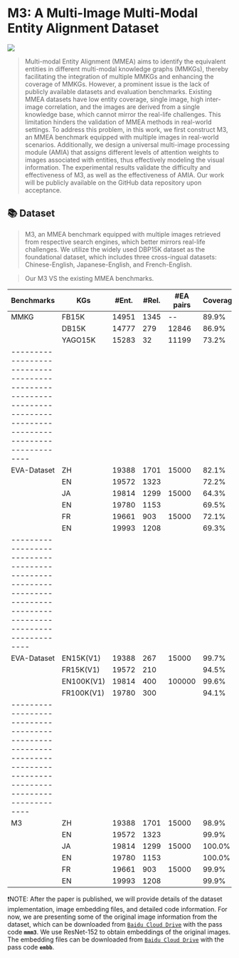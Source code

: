# M3: A Multi-Image Multi-Modal Entity Alignment Dataset
![](https://img.shields.io/badge/version-1.0.1-blue)

>Multi-modal Entity Alignment (MMEA) aims to identify the equivalent entities in different multi-modal knowledge graphs (MMKGs), thereby facilitating the integration of multiple MMKGs and enhancing the coverage of MMKGs. However, a prominent issue is the lack of publicly available datasets and evaluation benchmarks. Existing MMEA datasets have low entity coverage, single image, high inter-image correlation, and the images are derived from a single knowledge base, which cannot mirror the real-life challenges. This limitation hinders the validation of MMEA methods in real-world settings.
To address this problem, in this work, we first construct M3, an MMEA benchmark equipped with multiple images in real-world scenarios. Additionally, we design a universal multi-image processing module (AMIA) that assigns different levels of attention weights to images associated with entities, thus effectively modeling the visual information. The experimental results validate the difficulty and effectiveness of M3, as well as the effectiveness of AMIA. Our work will be publicly available on the GitHub data repository upon acceptance.


## 📚 Dataset

>M3, an MMEA benchmark equipped with multiple images retrieved from respective search engines, which better mirrors real-life challenges. We utilize the widely used DBP15K dataset as the foundational dataset, which includes three cross-ingual datasets: Chinese-English, Japanese-English, and French-English.

>Our M3  VS the existing MMEA benchmarks. 

| Benchmarks                        | KGs         |  #Ent. |  #Rel. | #EA pairs | Coverage | Similarity |  SSIM  |
| --------------------------------- | ----------- | -------| ------ | --------- | -------- |  --------  | -----  | 
| MMKG                              | FB15K       | 14951  |  1345  |    --     |   89.9%  |            |        |
|                                   | DB15K       | 14777  |  279   |   12846   |   86.9%  |            |        |
|                                   | YAGO15K     | 15283  |  32    |   11199   |   73.2%  |            |        |
|----------------------------------------------------------------------------------------------------------------|
| EVA-Dataset                       |   ZH        | 19388  |  1701  |   15000   |   82.1%  |   83.0%    | 0.5721 |
|                                   |   EN        | 19572  |  1323  |           |   72.2%  |            |        |
|                                   |   JA        | 19814  |  1299  |   15000   |   64.3%  |   83.9%    | 0.6041 |
|                                   |   EN        | 19780  |  1153  |           |   69.5%  |            |        |
|                                   |   FR        | 19661  |  903   |   15000   |   72.1%  |   84.8%    | 0.6160 |
|                                   |   EN        | 19993  |  1208  |           |   69.3%  |            |        |
|----------------------------------------------------------------------------------------------------------------|
| EVA-Dataset                       |  EN15K(V1)  | 19388  |  267   |   15000   |   99.7%  |   75.7%    |        |
|                                   |  FR15K(V1)  | 19572  |  210   |           |   94.5%  |            |        |
|                                   |  EN100K(V1) | 19814  |  400   |   100000  |   99.6%  |   75.1%    |        |
|                                   |  FR100K(V1) | 19780  |  300   |           |   94.1%  |            |        |
|----------------------------------------------------------------------------------------------------------------|
| M3                                |   ZH        | 19388  |  1701  |   15000   |   98.9%  |   64.8%    | 0.2592 |
|                                   |   EN        | 19572  |  1323  |           |   99.9%  |            |        |
|                                   |   JA        | 19814  |  1299  |   15000   |   100.0% |   63.4%    | 0.1722 |
|                                   |   EN        | 19780  |  1153  |           |   100.0% |            |        |
|                                   |   FR        | 19661  |  903   |   15000   |   99.9%  |   69.8%    | 0.1880 |
|                                   |   EN        | 19993  |  1208  |           |   99.9%  |            |        |

❗NOTE: After the paper is published, we will provide details of the dataset implementation, image embedding files, and detailed code information. For now, we are presenting some of the original image information from the dataset, which can be downloaded from [`Baidu Cloud Drive`](https://pan.baidu.com/s/1BRX9qvS2bVdpS5--NEEF9A) with the pass code **`mmm3`**. We use ResNet-152 to obtain embeddings of the original images. The embedding files can be downloaded from [`Baidu Cloud Drive`](https://pan.baidu.com/s/1A7NGiwc_HMHy_1FqEDYMhw) with the pass code **`embb`**.
